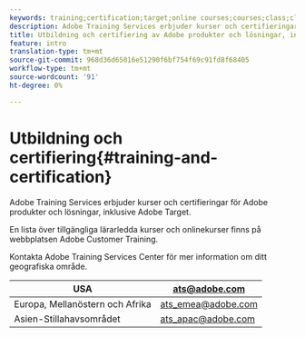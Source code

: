 ```yaml
---
keywords: training;certification;target;online courses;courses;class;classes
description: Adobe Training Services erbjuder kurser och certifieringar för Adobe produkter och lösningar, inklusive Adobe Target.
title: Utbildning och certifiering av Adobe produkter och lösningar, inklusive Adobe Target
feature: intro
translation-type: tm+mt
source-git-commit: 968d36d65016e51290f6bf754f69c91fd8f68405
workflow-type: tm+mt
source-wordcount: '91'
ht-degree: 0%

---
```



# Utbildning och certifiering{#training-and-certification}

Adobe Training Services erbjuder kurser och certifieringar för Adobe produkter och lösningar, inklusive Adobe Target.

En lista över tillgängliga lärarledda kurser och onlinekurser finns på webbplatsen [](https://training.adobe.com/training/courses.html#solution=adobeTarget)Adobe Customer Training.

Kontakta Adobe Training Services Center för mer information om ditt geografiska område.

| USA | [ats@adobe.com](mailto:ats@adobe.com) |
|---|---|
| Europa, Mellanöstern och Afrika | [ats_emea@adobe.com](mailto:ats_emea@adobe.com) |
| Asien-Stillahavsområdet | [ats_apac@adobe.com](mailto:ats_apac@adobe.com) |

